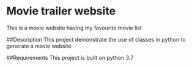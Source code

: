 # Movie trailer website
This is a movie website having my favourite movie list

##Description
This project demonstrate the use of classes in python to generate a movie website 

##Requirements
This project is built on python 3.7
